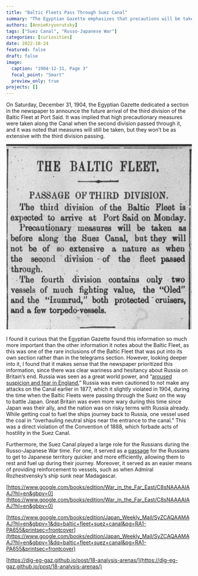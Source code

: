 ```yaml
---
title: "Baltic Fleets Pass Through Suez Canal"
summary: "The Egyptian Gazette emphasizes that precautions will be taken during the passing of the third squadron of the Baltic Fleet in 1904.  Britain is wary of Russia and a Baltic vessel later violates the Canal's neutrality act."
authors: [AnnieKryvorutsky]
tags: ["Suez Canal", "Russo-Japanese War"]
categories: [curiosities]
date: 2022-10-24
featured: false
draft: false
image:
  caption: "1904-12-31, Page 3"
  focal_point: "Smart"
  preview_only: true
projects: []
---
```

On Saturday, December 31, 1904, the Egyptian Gazette dedicated a section in the newspaper to announce the future arrival of the third division of the Baltic Fleet at Port Said.  It was implied that high precautionary measures were taken along the Canal when the second division passed through it, and it was noted that measures will still be taken, but they won’t be as extensive with the third division passing. 

![Image label](featured.jpg)

I found it curious that the Egyptian Gazette found this information so much more important than the other information it notes about the Baltic Fleet, as this was one of the rare inclusions of the Baltic Fleet that was put into its own section rather than in the telegrams section.  However, looking deeper into it, I found that it makes sense that the newspaper prioritized this information, since there was clear wariness and hesitancy about Russia on Britain’s end.  Russia was seen as a great world power, and “[aroused suspicion and fear in England.](https://babel.hathitrust.org/cgi/pt?id=mdp.39015007658308&view=1up&seq=345&q1=Russia)”  Russia was even cautioned to not make any attacks on the Canal earlier in 1877, which it slightly violated in 1904, during the time when the Baltic Fleets were passing through the Suez on the way to battle Japan.  Great Britain was even more wary during this time since Japan was their ally, and the nation was on risky terms with Russia already.  While getting coal to fuel the ships journey back to Russia, one vessel used the coal in “overhauling neutral ships near the entrance to the canal.”  This was a direct violation of the Convention of 1888, which forbade acts of hostility in the Suez Canal.  

Furthermore, the Suez Canal played a large role for the Russians during the Russo-Japanese War time.  For one, it served as a [passage](https://dig-eg-gaz.github.io/post/16-analysis-stefonek/) for the Russians to get to Japanese territory quicker and more efficiently, allowing them to rest and fuel up during their journey.  Moreover, it served as an easier means of providing reinforcement to vessels, such as when Admiral Rozhestvensky’s ship sunk near Madagascar.

[https://www.google.com/books/edition/War_in_the_Far_East/C8sNAAAAIAAJ?hl=en&gbpv=0](https://www.google.com/books/edition/War_in_the_Far_East/C8sNAAAAIAAJ?hl=en&gbpv=0)

[https://www.google.com/books/edition/Japan_Weekly_Mail/SyZCAQAAMAAJ?hl=en&gbpv=1&dq=baltic+fleet+suez+canal&pg=RA1-PA655&printsec=frontcover](https://www.google.com/books/edition/Japan_Weekly_Mail/SyZCAQAAMAAJ?hl=en&gbpv=1&dq=baltic+fleet+suez+canal&pg=RA1-PA655&printsec=frontcover)

[https://dig-eg-gaz.github.io/post/18-analysis-arenas/](https://dig-eg-gaz.github.io/post/18-analysis-arenas/)